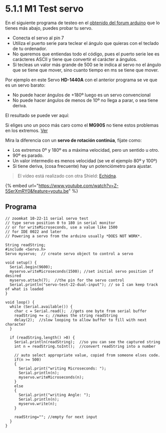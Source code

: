 # 5.1.1 M1 Test servo

En el siguiente programa de testeo en el [obtenido del forum arduino](http://forum.arduino.cc/index.php?topic=118333.0) que lo tienes más abajo, puedes probar tu servo.

* Conecta el servo al pin 7 
* Utiliza el puerto serie para teclear el ángulo que quieras con el teclado de tu ordenador.
* No queremos que entiendas todo el código, pues el puerto serie lee es carácteres ASCII y tiene que convertir el carácter a ángulos.
* Si tecleas un valor más grande de 500 se le indica al servo no el ángulo que se tiene que mover, sino cuanto tiempo en ms se tiene que mover.

Por ejemplo en este Servo **HD-1440A** con el anterior programa se ve que es un servo barato:

* No puede hacer ángulos de +180º luego es un servo convencional
* No puede hacer ángulos de menos de 10º no llega a parar, o sea tiene deriva.

El resultado se puede ver aquí:

Si eliges uno un poco más caro como el **MG90S** no tiene estos problemas en los extremos. [Ver](https://catedu.gitbooks.io/programa-arduino-con-echidna/content/55-rele.html)

Mira la diferencia con un **servo de rotación continúa**, fíjate como:

* Los extremos 0º y 180º es a máxima velocidad, pero un sentido u otro.
* 90º es parado.
* Un valor intermedio es menos velocidad \(se ve el ejemplo 80º y 100º\)
* Si tiene deriva, \(cosa frecuente\) hay un potenciómetro para ajustar.

> El vídeo está realizado con otra Shield: [Echidna](https://www.gitbook.com/book/catedu/programa-arduino-con-echidna/details).

{% embed url="https://www.youtube.com/watch?v=Z-5SerXmRY0&feature=youtu.be" %}

## Programa

```text
// zoomkat 10-22-11 serial servo test
// type servo position 0 to 180 in serial monitor
// or for writeMicroseconds, use a value like 1500
// for IDE 0022 and later
// Powering a servo from the arduino usually *DOES NOT WORK*.

String readString;
#include <Servo.h> 
Servo myservo;  // create servo object to control a servo 

void setup() {
  Serial.begin(9600);
  myservo.writeMicroseconds(1500); //set initial servo position if desired
  myservo.attach(7);  //the pin for the servo control 
  Serial.println("servo-test-22-dual-input"); // so I can keep track of what is loaded
}

void loop() {
  while (Serial.available()) {
    char c = Serial.read();  //gets one byte from serial buffer
    readString += c; //makes the string readString
    delay(2);  //slow looping to allow buffer to fill with next character
  }

  if (readString.length() >0) {
    Serial.println(readString);  //so you can see the captured string 
    int n = readString.toInt();  //convert readString into a number

    // auto select appropriate value, copied from someone elses code.
    if(n >= 500)
    {
      Serial.print("writing Microseconds: ");
      Serial.println(n);
      myservo.writeMicroseconds(n);
    }
    else
    {   
      Serial.print("writing Angle: ");
      Serial.println(n);
      myservo.write(n);
    }

    readString=""; //empty for next input
  } 
}
```

